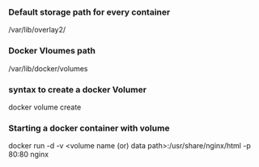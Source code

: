 ### Default storage path for every container
/var/lib/overlay2/
### Docker Vloumes path
/var/lib/docker/volumes
### syntax to create a docker Volumer
docker volume create <volume name>
### Starting a docker container with volume
docker run -d -v <volume name (or) data path>:/usr/share/nginx/html -p 80:80 nginx